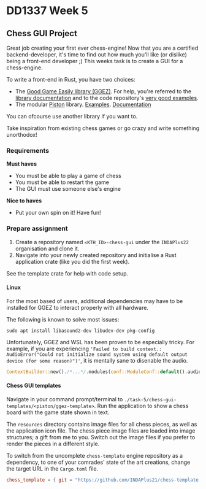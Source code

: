 # DD1337 Week 5

## Chess GUI Project

Great job creating your first ever chess-engine! Now that you are a certified backend-developer, it's time to find out how much you'll like (or dislike) being a front-end developer ;) This weeks task is to create a GUI for a chess-engine.

To write a front-end in Rust, you have two choices:
* The [Good Game Easily library (GGEZ)](https://ggez.rs/). For help, you're referred to the [library documentation](https://docs.rs/ggez/0.6.1/ggez/) and to the code repository's [very good examples](https://github.com/ggez/ggez/tree/master/examples).
* The modular [Piston](https://www.piston.rs/) library. [Examples](https://github.com/PistonDevelopers/piston-examples/tree/master/examples). [Documentation](https://docs.rs/piston/0.53.1/piston/)
  
You can ofcourse use another library if you want to.

Take inspiration from existing chess games or go crazy and write something unorthodox!

### Requirements
**Must haves**
* You must be able to play a game of chess
* You must be able to restart the game
* The GUI must use someone else's engine

**Nice to haves**
* Put your own spin on it! Have fun! 

### Prepare assignment

1) Create a repository named `<KTH_ID>-chess-gui` under the `INDAPlus22` organisation and clone it.
2) Navigate into your newly created repository and initialise a Rust application crate (like you did the first week).

See the template crate for help with code setup.

#### Linux

For the most based of users, additional dependencies may have to be installed for GGEZ to interact properly with all hardware.

The following is known to solve most issues:
```
sudo apt install libasound2-dev libudev-dev pkg-config
```

Unfortunately, GGEZ and WSL has been proven to be especially tricky. For example, if you are experiencing `'Failed to build context.: AudioError("Could not initialize sound system using default output device (for some reason)")'`, it is mentally sane to disenable the audio.
```rust
ContextBuilder::new()./*...*/.modules(conf::ModuleConf::default().audio(false));
```

#### Chess GUI templates

Navigate in your command prompt/terminal to `./task-5/chess-gui-templates/<piston/ggez-template>`. Run the application to show a chess board with the game state shown in text. 

The `resources` directory contains image files for all chess pieces, as well as the application icon file. The chess piece image files are loaded into image structures; a gift from me to you. Switch out the image files if you prefer to render the pieces in a different style. 

To switch from the uncomplete `chess-template` engine repository as a dependency, to one of your comrades' state of the art creations, change the target URL in the `Cargo.toml` file.
```toml
chess_template = { git = "https://github.com/INDAPlus21/chess-template.git" }
```

